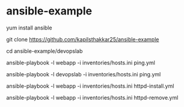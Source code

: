 # ansible-example

yum install ansible

git clone https://github.com/kapilsthakkar25/ansible-example

cd  ansible-example/devopslab

ansible-playbook -l webapp -i inventories/hosts.ini ping.yml

ansible-playbook -l devopslab -i inventories/hosts.ini ping.yml

ansible-playbook -l webapp -i inventories/hosts.ini httpd-install.yml

ansible-playbook -l webapp -i inventories/hosts.ini httpd-remove.yml
